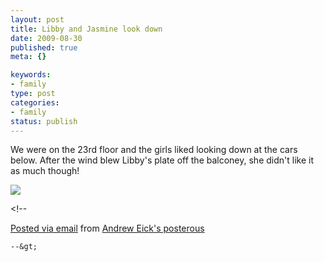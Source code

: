 ```yaml
--- 
layout: post
title: Libby and Jasmine look down
date: 2009-08-30
published: true
meta: {}

keywords: 
- family
type: post
categories: 
- family
status: publish
---
```

We were on the 23rd floor and the girls liked looking down at the cars below. After the wind blew Libby's plate off the balconey, she didn't like it as much though!

[![](http://media.eick.us/2011/05/IMG_0424.jpg.scaled.500.jpg)](http://posterous.com/getfile/files.posterous.com/andreweick/8mrr3aZvKh1Gol1xXDNFnBTxDfRzuuoDrwnHNCAYv0dkeJt21aenaSKsIjoL/IMG_0424.jpg.scaled.1000.jpg) 

&lt;!--  

  [Posted via email](http://posterous.com)   from [Andrew Eick's posterous](http://andreweick.posterous.com/libby-and-jasmine-look-down)  

    --&gt;
